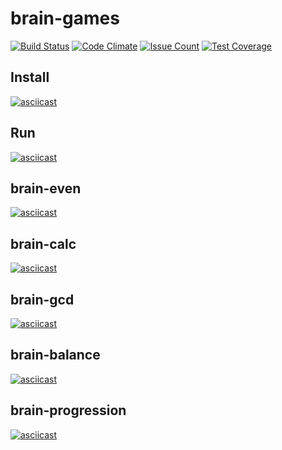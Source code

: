 # brain-games
[![Build Status](https://travis-ci.org/fakendzon/project-lvl1-s372.svg?branch=master)](https://travis-ci.org/fakendzon/project-lvl1-s372)
[![Code Climate](https://codeclimate.com/github/fakendzon/project-lvl1-s372/badges/gpa.svg)](https://codeclimate.com/github/fakendzon/project-lvl1-s372)
[![Issue Count](https://codeclimate.com/github/fakendzon/project-lvl1-s372/badges/issue_count.svg)](https://codeclimate.com/github/fakendzon/project-lvl1-s372)
[![Test Coverage](https://codeclimate.com/github/fakendzon/project-lvl1-s372/badges/coverage.svg)](https://codeclimate.com/github/fakendzon/project-lvl1-s372/coverage)

## Install
[![asciicast](https://asciinema.org/a/fUFbzX3KfpDfMgV3b34hajS4f.png)](https://asciinema.org/a/fUFbzX3KfpDfMgV3b34hajS4f?speed=4&size=medium)

## Run
[![asciicast](https://asciinema.org/a/nhmQBHVnSNEjYOOZCgxIm1Ayf.png)](https://asciinema.org/a/nhmQBHVnSNEjYOOZCgxIm1Ayf?speed=2&size=medium)

## brain-even
[![asciicast](https://asciinema.org/a/9UPvY7DboFrUXq46a13jWRsox.png)](https://asciinema.org/a/9UPvY7DboFrUXq46a13jWRsox?speed=4&size=medium)

## brain-calc
[![asciicast](https://asciinema.org/a/vHkZpGULpMVO7VkGqlg8tMzEU.png)](https://asciinema.org/a/vHkZpGULpMVO7VkGqlg8tMzEU?speed=4&size=medium)

## brain-gcd
[![asciicast](https://asciinema.org/a/M9HCNdpNlQSsIdL06sszm8man.png)](https://asciinema.org/a/M9HCNdpNlQSsIdL06sszm8man?speed=4&size=medium)

## brain-balance
[![asciicast](https://asciinema.org/a/As3Skabk8YOo4NtqsoL5kRSOC.png)](https://asciinema.org/a/As3Skabk8YOo4NtqsoL5kRSOC?speed=4&size=medium)

## brain-progression
[![asciicast](https://asciinema.org/a/zYVEG0MazuIiNbgfX3Bg52kxi.png)](https://asciinema.org/a/zYVEG0MazuIiNbgfX3Bg52kxi?speed=4&size=medium)
